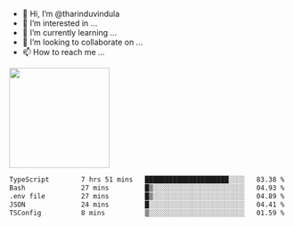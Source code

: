 - 👋 Hi, I’m @tharinduvindula
- 👀 I’m interested in ...
- 🌱 I’m currently learning ...
- 💞️ I’m looking to collaborate on ...
- 📫 How to reach me ...

<!---
tharinduvindula/tharinduvindula is a ✨ special ✨ repository because its `README.md` (this file) appears on your GitHub profile.
You can click the Preview link to take a look at your changes.
--->

<img height="180em" src="https://github-readme-stats.vercel.app/api?username=tharinduvindula&show_icons=true&hide_border=false&&count_private=true&include_all_commits=true" />


<!--START_SECTION:waka-->

```txt
TypeScript        7 hrs 51 mins   █████████████████████░░░░   83.38 %
Bash              27 mins         █▒░░░░░░░░░░░░░░░░░░░░░░░   04.93 %
.env file         27 mins         █▒░░░░░░░░░░░░░░░░░░░░░░░   04.89 %
JSON              24 mins         █░░░░░░░░░░░░░░░░░░░░░░░░   04.41 %
TSConfig          8 mins          ▒░░░░░░░░░░░░░░░░░░░░░░░░   01.59 %
```

<!--END_SECTION:waka-->
